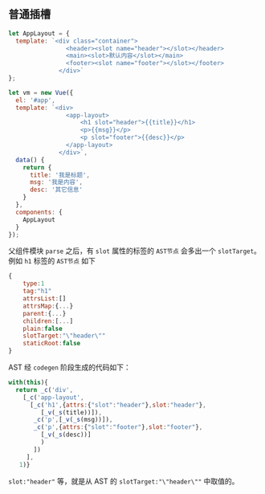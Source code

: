 ## 普通插槽

````js
let AppLayout = {
  template: `<div class="container">
                <header><slot name="header"></slot></header>
                <main><slot>默认内容</slot></main>
                <footer><slot name="footer"></slot></footer>
              </div>`
};

let vm = new Vue({
  el: '#app',
  template: `<div>
                <app-layout>
                    <h1 slot="header">{{title}}</h1>
                    <p>{{msg}}</p>
                    <p slot="footer">{{desc}}</p>
                </app-layout>
              </div>`,
  data() {
    return {
      title: '我是标题',
      msg: '我是内容',
      desc: '其它信息'
    }
  },
  components: {
    AppLayout
  }
});
````

父组件模块 `parse` 之后，有 `slot` 属性的标签的 `AST节点` 会多出一个 `slotTarget`。例如 `h1` 标签的 `AST节点` 如下

````js
{
    type:1
    tag:"h1"
    attrsList:[]
    attrsMap:{...}
    parent:{...}
    children:[...]
    plain:false
    slotTarget:"\"header\""
    staticRoot:false
}
````

AST 经 `codegen` 阶段生成的代码如下：

````js
with(this){
  return _c('div',
    [_c('app-layout',
      [_c('h1',{attrs:{"slot":"header"},slot:"header"},
         [_v(_s(title))]),
       _c('p',[_v(_s(msg))]),
       _c('p',{attrs:{"slot":"footer"},slot:"footer"},
         [_v(_s(desc))]
         )
       ])
     ],
   1)}
````

`slot:"header"` 等，就是从 AST 的 `slotTarget:"\"header\""` 中取值的。


